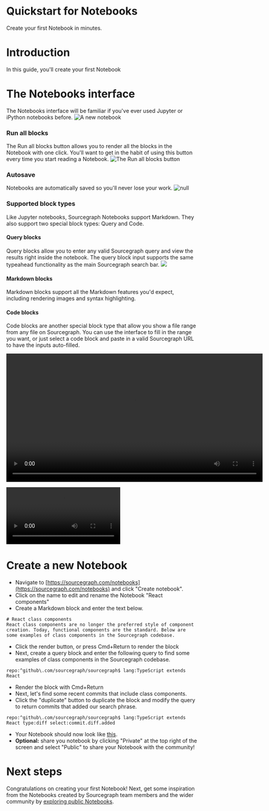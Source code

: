 <!-- TODO: Get all images uploaded to GCP -->
# Quickstart for Notebooks
Create your first Notebook in minutes.
# Introduction
In this guide, you'll create your first Notebook
# The Notebooks interface
The Notebooks interface will be familiar if you've ever used Jupyter or iPython notebooks before.
![A new notebook](https://storage.googleapis.com/sourcegraph-assets/docs/images/notebooks/notebooks_ui_overview)
### Run all blocks
The Run all blocks button allows you to render all the blocks in the Notebook with one click. You'll want to get in the habit of using this button every time you start reading a Notebook.
![The Run all blocks button](https://storage.googleapis.com/sourcegraph-assets/docs/images/notebooks/notebooks_run_all.jpeg)
### Autosave
Notebooks are automatically saved so you'll never lose your work.
![null](https://storage.googleapis.com/sourcegraph-assets/docs/images/notebooks/notebooks_autosave.jpeg)
### Supported block types
Like Jupyter notebooks, Sourcegraph Notebooks support Markdown. They also support two special block types: Query and Code.

#### Query blocks
Query blocks allow you to enter any valid Sourcegraph query and view the results right inside the notebook. The query block input supports the same typeahead functionality as the main Sourcegraph search bar.
![](https://storage.googleapis.com/sourcegraph-assets/docs/images/notebooks/notebooks_query_block)

#### Markdown blocks
Markdown blocks support all the Markdown features you'd expect, including rendering images and syntax highlighting.

#### Code blocks
Code blocks are another special block type that allow you show a file range from any file on Sourcegraph. You can use the interface to fill in the range you want, or just select a code block and paste in a valid Sourcegraph URL to have the inputs auto-filled.


<video controls autoplay width="675" src="https://storage.googleapis.com/sourcegraph-assets/docs/images/notebooks/notebooks_code_block.mp4" type="video/mp4">
</video>

![](https://storage.googleapis.com/sourcegraph-assets/docs/images/notebooks/notebooks_code_block.mp4)

# Create a new Notebook
- Navigate to [https://sourcegraph.com/notebooks](https://sourcegraph.com/notebooks) and click "Create notebook".
- Click on the name to edit and rename the Notebook "React components"
- Create a Markdown block and enter the text below.

```
# React class components
React class components are no longer the preferred style of component creation. Today, functional components are the standard. Below are some examples of class components in the Sourcegraph codebase.

```
- Click the render button, or press Cmd+Return to render the block
- Next, create a query block and enter the following query to find some examples of class components in the Sourcegraph codebase.


```
repo:^github\.com/sourcegraph/sourcegraph$ lang:TypeScript extends React
```

- Render the block with Cmd+Return
- Next, let's find some recent commits that include class components.
- Click the "duplicate" button to duplicate the block and modify the query to return commits that added our search phrase.


```
repo:^github\.com/sourcegraph/sourcegraph$ lang:TypeScript extends React type:diff select:commit.diff.added
```

- Your Notebook should now look like [this](https://sourcegraph.com/notebooks/Tm90ZWJvb2s6MTE4).
- **Optional:** share you notebook by clicking "Private" at the top right of the screen and select "Public" to share your Notebook with the community!

# Next steps
Congratulations on creating your first Notebook! Next, get some inspiration from the Notebooks created by Sourcegraph team members and the wider community by [exploring public Notebooks](https://sourcegraph.com/notebooks?tab=explore).
